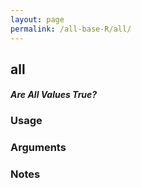 ```yaml
---
layout: page
permalink: /all-base-R/all/
---
```


## __all__

#### _Are All Values True?_

### Usage

### Arguments

### Notes
